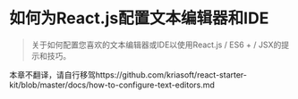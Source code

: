 # 如何为React.js配置文本编辑器和IDE
> 关于如何配置您喜欢的文本编辑器或IDE以使用React.js / ES6 + / JSX的提示和技巧。

本章不翻译，请自行移驾https://github.com/kriasoft/react-starter-kit/blob/master/docs/how-to-configure-text-editors.md